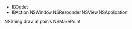 * IBOutlet
* IBAction
NSWindow
NSResponder
NSView
NSApplication

NSString  draw at points
NSMakePoint